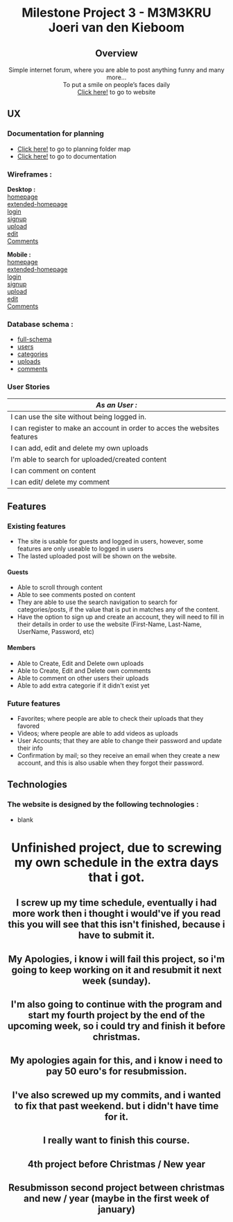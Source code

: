<h1 align="center">
Milestone Project 3 - M3M3KRU <br> Joeri van den Kieboom
</h1>
<div align="center">

## Overview
Simple internet forum, where you are able to post anything funny and many more… <br>
To put a smile on people’s faces daily <br>
[Click here!](https://thirdmilestoneproject-m3m3kru.herokuapp.com/) to go to website
</div>

## UX

### Documentation for planning
- [Click here!](/planning) to go to planning folder map
- [Click here!](/planning/project-ideas.pdf) to go to documentation

### Wireframes :
**Desktop :** <br>
[homepage](planning/wireframes/comments-desktop.png) <br>
[extended-homepage](planning/wireframes/extended-homepage-dekstop.png) <br>
[login](planning/wireframes/login-desktop.png) <br>
[signup](planning/wireframes/signup-desktop.png) <br>
[upload](planning/wireframes/upload-desktop.png) <br>
[edit](planning/wireframes/edit-desktop.png) <br>
[Comments](planning/wireframes/comments-desktop.png)

**Mobile :** <br>
[homepage](planning/wireframes/comments-mobile.png) <br>
[extended-homepage](planning/wireframes/extended-homepage-mobile.png) <br>
[login](planning/wireframes/login-mobile.png) <br>
[signup](planning/wireframes/signup-mobile.png) <br>
[upload](planning/wireframes/upload-mobile.png) <br>
[edit](planning/wireframes/edit-mobile.png) <br>
[Comments](planning/wireframes/comments-mobile.png)

### Database schema :
- [full-schema](planning/database_schema/test.pdf)
- [users](planning/database_schema/users-schema.png)
- [categories](planning/database_schema/categories-schema-png)
- [uploads](planning/database_schema/uploads-schema.png)
- [comments](planning/database_schema/comments-schema.png)


### User Stories
| *As an User :* |
|---|
|I can use the site without being logged in.
|I can register to make an account in order to acces the websites features
|I can add, edit and delete my own uploads
|I'm able to search for uploaded/created content
|I can comment on content
|I can edit/ delete my comment

## Features

### Existing features
-	The site is usable for guests and logged in users, however, some features are only useable to logged in users
-	The lasted uploaded post will be shown on the website.

#### Guests
- Able to scroll through content
- Able to see comments posted on content	
- They are able to use the search navigation to search for categories/posts, if the value that is put in matches any of the content.
- Have the option to sign up and create an account, they will need to fill in their details in order to use the website (First-Name, Last-Name, UserName, Password, etc)  

#### Members
- Able to Create, Edit and Delete own uploads
- Able to Create, Edit and Delete own comments
- Able to comment on other users their uploads
- Able to add extra categorie if it didn't exist yet

### Future features
-	Favorites; where people are able to check their uploads that they favored
-	Videos; where people are able to add videos as uploads
-	User Accounts; that they are able to change their password and update their info
-	Confirmation by mail; so they receive an email when they create a new account, and this is also usable when they forgot their password.

## Technologies
### The website is designed by the following technologies :
- blank

<div align="center">

# Unfinished project, due to screwing my own schedule in the extra days that i got.

## I screw up my time schedule, eventually i had more work then i thought i would've if you read this you will see that this isn't finished, because i have to submit it. <br>
## My Apologies, i know i will fail this project, so i'm going to keep working on it and resubmit it next week (sunday). <br>

## I'm also going to continue with the program and start my fourth project by the end of the upcoming week, so i could try and finish it before christmas. <br>
## My apologies again for this, and i know i need to pay 50 euro's for resubmission. <br>
## I've also screwed up my commits, and i wanted to fix that past weekend. but i didn't have time for it. <br>
## I really want to finish this course.

## 4th project before Christmas / New year <br>
## Resubmisson second project between christmas and new / year (maybe in the first week of january) <br>
</div>